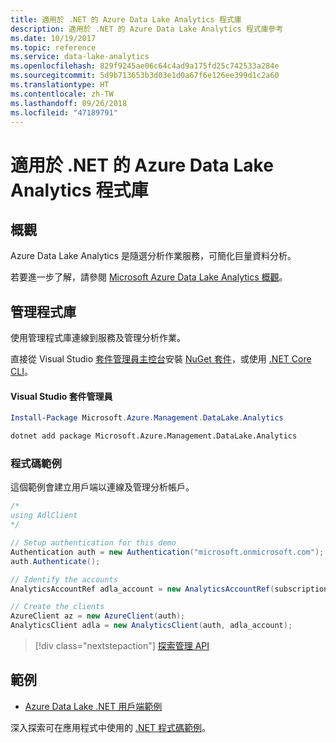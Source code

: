 ```yaml
---
title: 適用於 .NET 的 Azure Data Lake Analytics 程式庫
description: 適用於 .NET 的 Azure Data Lake Analytics 程式庫參考
ms.date: 10/19/2017
ms.topic: reference
ms.service: data-lake-analytics
ms.openlocfilehash: 829f9245ae06c64c4ad9a175fd25c742533a284e
ms.sourcegitcommit: 5d9b713653b3d03e1d0a67f6e126ee399d1c2a60
ms.translationtype: HT
ms.contentlocale: zh-TW
ms.lasthandoff: 09/26/2018
ms.locfileid: "47189791"
---
```

# <a name="azure-data-lake-analytics-libraries-for-net"></a>適用於 .NET 的 Azure Data Lake Analytics 程式庫

## <a name="overview"></a>概觀

Azure Data Lake Analytics 是隨選分析作業服務，可簡化巨量資料分析。

若要進一步了解，請參閱 [Microsoft Azure Data Lake Analytics 概觀](/azure/data-lake-analytics/data-lake-analytics-overview)。

## <a name="management-library"></a>管理程式庫

使用管理程式庫連線到服務及管理分析作業。

直接從 Visual Studio [套件管理員主控台][PackageManager]安裝 [NuGet 套件](https://www.nuget.org/packages/Microsoft.Azure.Management.DataLake.Analytics)，或使用 [.NET Core CLI][DotNetCLI]。

#### <a name="visual-studio-package-manager"></a>Visual Studio 套件管理員

```powershell
Install-Package Microsoft.Azure.Management.DataLake.Analytics
```

```bash
dotnet add package Microsoft.Azure.Management.DataLake.Analytics
```

### <a name="code-example"></a>程式碼範例

這個範例會建立用戶端以連線及管理分析帳戶。

```csharp
/*
using AdlClient 
*/

// Setup authentication for this demo
Authentication auth = new Authentication("microsoft.onmicrosoft.com"); // change this to YOUR tenant
auth.Authenticate();

// Identify the accounts
AnalyticsAccountRef adla_account = new AnalyticsAccountRef(subscriptionId, resourceGroup, userName);

// Create the clients
AzureClient az = new AzureClient(auth);
AnalyticsClient adla = new AnalyticsClient(auth, adla_account);
```

> [!div class="nextstepaction"]
> [探索管理 API](/dotnet/api/overview/azure/datalakeanalytics/management)

## <a name="samples"></a>範例
* [Azure Data Lake .NET 用戶端範例](https://azure.microsoft.com/resources/samples/data-lake-dotnet-client/)

深入探索可在應用程式中使用的 [.NET 程式碼範例](https://azure.microsoft.com/resources/samples/?platform=dotnet)。

[PackageManager]: https://docs.microsoft.com/nuget/tools/package-manager-console
[DotNetCLI]: https://docs.microsoft.com/dotnet/core/tools/dotnet-add-package
